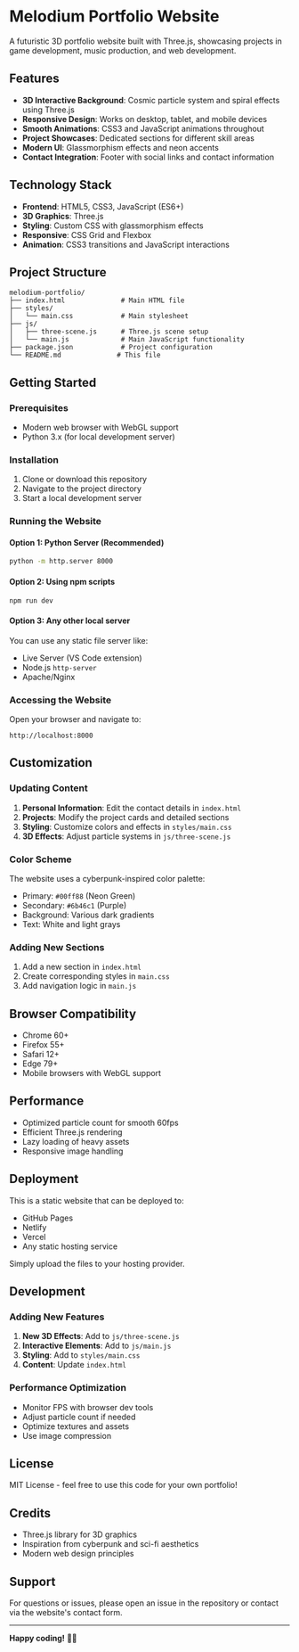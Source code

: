 # Melodium Portfolio Website

A futuristic 3D portfolio website built with Three.js, showcasing projects in game development, music production, and web development.

## Features

- **3D Interactive Background**: Cosmic particle system and spiral effects using Three.js
- **Responsive Design**: Works on desktop, tablet, and mobile devices
- **Smooth Animations**: CSS3 and JavaScript animations throughout
- **Project Showcases**: Dedicated sections for different skill areas
- **Modern UI**: Glassmorphism effects and neon accents
- **Contact Integration**: Footer with social links and contact information

## Technology Stack

- **Frontend**: HTML5, CSS3, JavaScript (ES6+)
- **3D Graphics**: Three.js
- **Styling**: Custom CSS with glassmorphism effects
- **Responsive**: CSS Grid and Flexbox
- **Animation**: CSS3 transitions and JavaScript interactions

## Project Structure

```
melodium-portfolio/
├── index.html              # Main HTML file
├── styles/
│   └── main.css            # Main stylesheet
├── js/
│   ├── three-scene.js      # Three.js scene setup
│   └── main.js             # Main JavaScript functionality
├── package.json            # Project configuration
└── README.md              # This file
```

## Getting Started

### Prerequisites

- Modern web browser with WebGL support
- Python 3.x (for local development server)

### Installation

1. Clone or download this repository
2. Navigate to the project directory
3. Start a local development server

### Running the Website

#### Option 1: Python Server (Recommended)
```bash
python -m http.server 8000
```

#### Option 2: Using npm scripts
```bash
npm run dev
```

#### Option 3: Any other local server
You can use any static file server like:
- Live Server (VS Code extension)
- Node.js `http-server`
- Apache/Nginx

### Accessing the Website

Open your browser and navigate to:
```
http://localhost:8000
```

## Customization

### Updating Content

1. **Personal Information**: Edit the contact details in `index.html`
2. **Projects**: Modify the project cards and detailed sections
3. **Styling**: Customize colors and effects in `styles/main.css`
4. **3D Effects**: Adjust particle systems in `js/three-scene.js`

### Color Scheme

The website uses a cyberpunk-inspired color palette:
- Primary: `#00ff88` (Neon Green)
- Secondary: `#6b46c1` (Purple)
- Background: Various dark gradients
- Text: White and light grays

### Adding New Sections

1. Add a new section in `index.html`
2. Create corresponding styles in `main.css`
3. Add navigation logic in `main.js`

## Browser Compatibility

- Chrome 60+
- Firefox 55+
- Safari 12+
- Edge 79+
- Mobile browsers with WebGL support

## Performance

- Optimized particle count for smooth 60fps
- Efficient Three.js rendering
- Lazy loading of heavy assets
- Responsive image handling

## Deployment

This is a static website that can be deployed to:
- GitHub Pages
- Netlify
- Vercel
- Any static hosting service

Simply upload the files to your hosting provider.

## Development

### Adding New Features

1. **New 3D Effects**: Add to `js/three-scene.js`
2. **Interactive Elements**: Add to `js/main.js`
3. **Styling**: Add to `styles/main.css`
4. **Content**: Update `index.html`

### Performance Optimization

- Monitor FPS with browser dev tools
- Adjust particle count if needed
- Optimize textures and assets
- Use image compression

## License

MIT License - feel free to use this code for your own portfolio!

## Credits

- Three.js library for 3D graphics
- Inspiration from cyberpunk and sci-fi aesthetics
- Modern web design principles

## Support

For questions or issues, please open an issue in the repository or contact via the website's contact form.

---

**Happy coding!** 🚀✨
